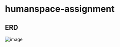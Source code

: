 # humanspace-assignment

## ERD

![image](https://user-images.githubusercontent.com/32446834/141778719-ff0a8526-db4f-4ccc-a141-7a56fa6e7c83.png)
